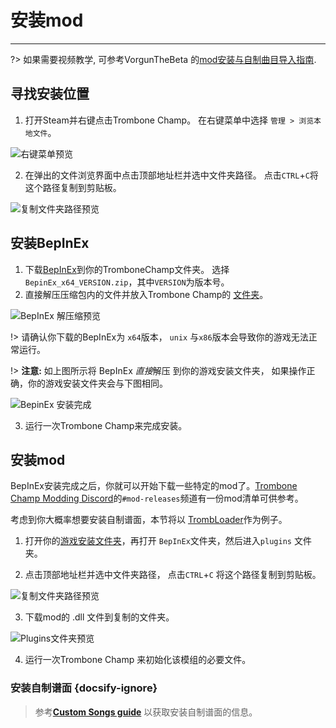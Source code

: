 # 安装mod
---

?> 如果需要视频教学, 可参考VorgunTheBeta 的[mod安装与自制曲目导入指南](https://youtu.be/pSwNSGx-P5c).

## 寻找安装位置
1. 打开Steam并右键点击Trombone Champ。 在右键菜单中选择 `管理 > 浏览本地文件`。

![右键菜单预览](../docs/files/localfilescontext.png)

2. 在弹出的文件浏览界面中点击顶部地址栏并选中文件夹路径。 点击`CTRL`+`C`将这个路径复制到剪贴板。

![复制文件夹路径预览](../docs/files/copyfolderpath.png)

## 安装BepInEx

1. 下载[BepInEx](https://github.com/BepInEx/BepInEx/releases/latest)到你的TromboneChamp文件夹。 选择 `BepinEx_x64_VERSION.zip`，其中`VERSION`为版本号。
2. 直接解压压缩包内的文件并放入Trombone Champ的 [文件夹](##finding-install-location)。

![BepInEx 解压缩预览](../docs/files/bepinexextract.png)

!> 请确认你下载的BepInEx为 `x64`版本， `unix` 与`x86`版本会导致你的游戏无法正常运行。

!> **注意:** 如上图所示将 BepInEx *直接*解压 到你的游戏安装文件夹， 如果操作正确，你的游戏安装文件夹会与下图相同。

![BepinEx 安装完成](../docs/files/finishedbepinex.png)

3. 运行一次Trombone Champ来完成安装。

## 安装mod

BepInEx安装完成之后，你就可以开始下载一些特定的mod了。[Trombone Champ Modding Discord](https://discord.gg/KVzKRsbetJ)的`#mod-releases`频道有一份mod清单可供参考。

考虑到你大概率想要安装自制谱面，本节将以 [TrombLoader](https://github.com/NyxTheShield/TrombLoader/releases/latest)作为例子。

1. 打开你的[游戏安装文件夹](###finding-install-location)，再打开 `BepInEx`文件夹，然后进入`plugins` 文件夹。

2. 点击顶部地址栏并选中文件夹路径， 点击`CTRL`+`C` 将这个路径复制到剪贴板。

![复制文件夹路径预览](../docs/files/copyfolderpathplugins.png)

3. 下载mod的 .dll 文件到复制的文件夹。

![Plugins文件夹预览](../docs/files/pluginswithtrombloader.png)

4. 运行一次Trombone Champ 来初始化该模组的必要文件。

### 安装自制谱面 {docsify-ignore}

> 参考[**Custom Songs guide**](installing-songs) 以获取安装自制谱面的信息。
